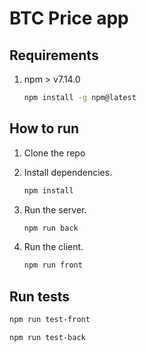 # BTC Price app

## Requirements

1. npm > v7.14.0

   ```sh
   npm install -g npm@latest
   ```

## How to run

1. Clone the repo

2. Install dependencies.

   ```sh
   npm install
   ```

3. Run the server.
   ```sh
   npm run back
   ```

4. Run the client.
   ```sh
   npm run front
   ```


## Run tests

```sh
npm run test-front
```

```sh
npm run test-back
```